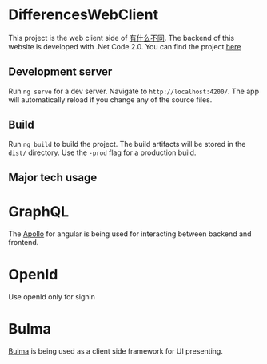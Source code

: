 # DifferencesWebClient

This project is the web client side of [有什么不同](https://www.ysmbt.cn). The backend of this website is developed with .Net Code 2.0. You can find the project [here](https://github.com/VincentSCW/Differences)

## Development server
Run `ng serve` for a dev server. Navigate to `http://localhost:4200/`. The app will automatically reload if you change any of the source files.

## Build

Run `ng build` to build the project. The build artifacts will be stored in the `dist/` directory. Use the `-prod` flag for a production build.

## Major tech usage
# GraphQL
The [Apollo](https://www.apollographql.com/docs/angular/index.html) for angular is being used for interacting between backend and frontend.

# OpenId
Use openId only for signin

# Bulma
[Bulma](https://bulma.io/#) is being used as a client side framework for UI presenting.
